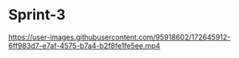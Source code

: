 # Sprint-3


https://user-images.githubusercontent.com/95918602/172645912-6ff983d7-e7af-4575-b7a4-b2f8fe1fe5ee.mp4

